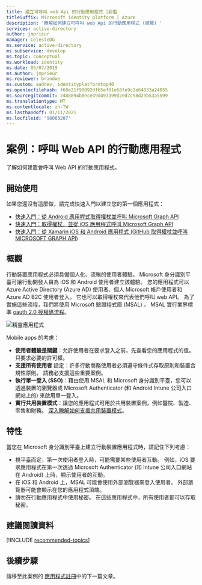 ```yaml
---
title: 建立可呼叫 web Api 的行動應用程式 |蔚藍
titleSuffix: Microsoft identity platform | Azure
description: '瞭解如何建立可呼叫 web Api 的行動應用程式 (總覽) '
services: active-directory
author: jmprieur
manager: CelesteDG
ms.service: active-directory
ms.subservice: develop
ms.topic: conceptual
ms.workload: identity
ms.date: 05/07/2019
ms.author: jmprieur
ms.reviewer: brandwe
ms.custom: aaddev, identityplatformtop40
ms.openlocfilehash: f60e21f98092df65ef01e68fe9c2e64833a24855
ms.sourcegitcommit: 2488894b8ece49d493399d2ed7c98d29b53a5599
ms.translationtype: MT
ms.contentlocale: zh-TW
ms.lasthandoff: 01/11/2021
ms.locfileid: "98063207"
---
```

# <a name="scenario-mobile-application-that-calls-web-apis"></a>案例：呼叫 Web API 的行動應用程式

了解如何建置會呼叫 Web API 的行動應用程式。

## <a name="getting-started"></a>開始使用

如果您還沒有這麼做，請完成快速入門以建立您的第一個應用程式：

- [快速入門：從 Android 應用程式取得權杖並呼叫 Microsoft Graph API](./quickstart-v2-android.md)
- [快速入門：取得權杖，並從 iOS 應用程式呼叫 Microsoft Graph API](./quickstart-v2-ios.md)
- [快速入門：從 Xamarin iOS 和 Android 應用程式 (GitHub 取得權杖並呼叫 MICROSOFT GRAPH API](https://github.com/Azure-Samples/active-directory-xamarin-native-v2)) 

## <a name="overview"></a>概觀

行動裝置應用程式必須具備個人化、流暢的使用者體驗。  Microsoft 身分識別平臺可讓行動開發人員為 iOS 和 Android 使用者建立該體驗。 您的應用程式可以 Azure Active Directory (Azure AD) 使用者、個人 Microsoft 帳戶使用者和 Azure AD B2C 使用者登入。 它也可以取得權杖來代表他們呼叫 web API。 為了實施這些流程，我們將使用 Microsoft 驗證程式庫 (MSAL) 。 MSAL 實行業界標準 [oauth 2.0 授權碼流程](v2-oauth2-auth-code-flow.md)。

![精靈應用程式](./media/scenarios/mobile-app.svg)

Mobile apps 的考慮：

- **使用者體驗是關鍵**：允許使用者在要求登入之前，先查看您的應用程式的值。 只要求必要的許可權。
- **支援所有使用者** 設定：許多行動商務使用者必須遵守條件式存取原則和裝置合規性原則。 請務必支援這些重要案例。
- **執行單一登入 (SSO)**：藉由使用 MSAL 和 Microsoft 身分識別平臺，您可以透過裝置的瀏覽器或 Microsoft Authenticator (和 Android Intune 公司入口網站上的) 來啟用單一登入。
- **實行共用裝置模式**：讓您的應用程式可用於共用裝置案例，例如醫院、製造、零售和財務。 [深入瞭解如何支援共用裝置模式](msal-shared-devices.md)。

## <a name="specifics"></a>特性

當您在 Microsoft 身分識別平臺上建立行動裝置應用程式時，請記住下列考慮：

- 視平臺而定，第一次使用者登入時，可能需要某些使用者互動。 例如，iOS 要求應用程式在第一次透過 Microsoft Authenticator (和 Intune 公司入口網站在 Android) 上時，顯示使用者的互動。
- 在 iOS 和 Android 上，MSAL 可能會使用外部瀏覽器來登入使用者。 外部瀏覽器可能會顯示在您的應用程式頂端。
- 請勿在行動應用程式中使用秘密。 在這些應用程式中，所有使用者都可以存取秘密。

## <a name="recommended-reading"></a>建議閱讀資料

[!INCLUDE [recommended-topics](../../../includes/active-directory-develop-scenarios-prerequisites.md)]

## <a name="next-steps"></a>後續步驟

請移至此案例的 [應用程式註冊](scenario-mobile-app-registration.md)中的下一篇文章。
